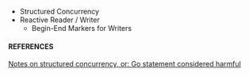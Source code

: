 
- Structured Concurrency
- Reactive Reader / Writer
    - Begin-End Markers for Writers


#### REFERENCES

[Notes on structured concurrency, or: Go statement considered harmful](https://vorpus.org/blog/notes-on-structured-concurrency-or-go-statement-considered-harmful/)
